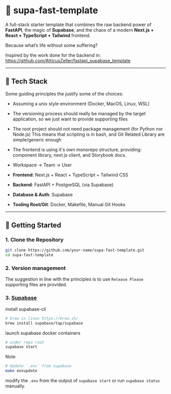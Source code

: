 # 🧪 supa-fast-template

A full-stack starter template that combines the raw backend power of **FastAPI**, the magic of **Supabase**, and the chaos of a modern **Next.js + React + TypeScript + Tailwind** frontend.

Because what’s life without some suffering?

Inspired by the work done for the backend in:
https://github.com/AtticusZeller/fastapi_supabase_template

---

## 🧰 Tech Stack

Some guiding principles the justify some of the choices:

- Assuming a unix style environment (Docker, MacOS, Linux, WSL)
- The versioning process should really be managed by the target application, so we just want to provide supporting files
- The root project should not need package management (for Python nor Node.js)
  This means that scripting is in bash, and Git Related Library are simple/generic enough
- The frontend is using it's own monorepo structure, providing: component library, next.js client, and Storybook docs.
- Workspace -> Team -> User

- **Frontend**: Next.js + React + TypeScript + Tailwind CSS
- **Backend**: FastAPI + PostgreSQL (via Supabase)
- **Database & Auth**: Supabase
- **Tooling Root/Git**: Docker, Makefile, Manual Git Hooks

---

## 🚀 Getting Started

### 1. Clone the Repository

```bash
git clone https://github.com/your-name/supa-fast-template.git
cd supa-fast-template
```

### 2. Version management

The suggestion in line with the principles is to use `Release Please` supporting files are provided.

### 3. [Supabase](https://supabase.com/docs/guides/local-development/cli/getting-started?queryGroups=platform&platform=linux&queryGroups=access-method&access-method=postgres)

install supabase-cli

```bash
# brew in linux https://brew.sh/
brew install supabase/tap/supabase
```

launch supabase docker containers

```bash
# under repo root
supabase start
```

> [!NOTE]
>
> ```bash
> # Update `.env` from supabase
> make envupdate
> ```
>
> modify the `.env` from the output of `supabase start` or run `supabase status` manually.
